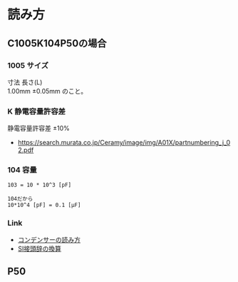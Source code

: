 # 読み方
## C1005K104P50の場合

### 1005 サイズ
寸法
長さ(L)	
1.00mm ±0.05mm
のこと。

### K 静電容量許容差
静電容量許容差
±10%
- https://search.murata.co.jp/Ceramy/image/img/A01X/partnumbering_j_02.pdf

### 104 容量
```
103 = 10 * 10^3 [pF]

104だから
10*10^4 [pF] = 0.1 [μF]

```
### Link
- [コンデンサーの読み方](https://www.jarl.org/Japanese/7_Technical/lib1/konden.htm)
- [SI接頭辞の換算](https://keisan.casio.jp/exec/system/1555310765)


## P50
